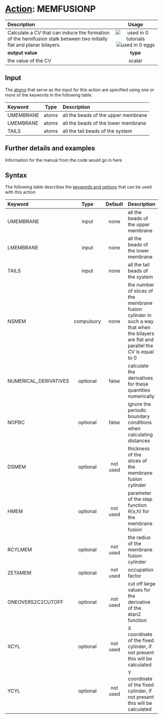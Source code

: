 # [Action](actions.md): MEMFUSIONP

| Description    | Usage |
|:--------|:--------:|
| Calculate a CV that can induce the formation of the hemifusion stalk between two initially flat and planar bilayers. | ![used in 0 tutorials](https://img.shields.io/badge/tutorials-0-red.svg)![used in 0 eggs](https://img.shields.io/badge/nest-0-red.svg)|
 | **output value** | **type** |
| the value of the CV | scalar |

## Input

The [atoms](specifying_atoms.html) that serve as the input for this action are specified using one or more of the keywords in the following table.

| Keyword |  Type | Description |
|:--------|:------:|:-----------|
| UMEMBRANE | atoms | all the beads of the upper membrane |
| LMEMBRANE | atoms | all the beads of the lower membrane |
| TAILS | atoms | all the tail beads of the system |


## Further details and examples 
Information for the manual from the code would go in here 
## Syntax 
The following table describes the [keywords and options](parsing.md) that can be used with this action 

| Keyword | Type | Default | Description |
|:-------|:----:|:-------:|:-----------|
| UMEMBRANE | input | none | all the beads of the upper membrane |
| LMEMBRANE | input | none | all the beads of the lower membrane |
| TAILS | input | none | all the tail beads of the system |
| NSMEM | compulsory | none | the number of slices of the membrane fusion cylinder in such a way that when the bilayers are flat and parallel the CV is equal to 0 |
| NUMERICAL_DERIVATIVES | optional | false |  calculate the derivatives for these quantities numerically |
| NOPBC | optional | false |  ignore the periodic boundary conditions when calculating distances |
| DSMEM | optional | not used |  thickness of the slices of the membrane fusion cylinder |
| HMEM | optional | not used |  parameter of the step function θ(x,h) for the membrane fusion |
| RCYLMEM | optional | not used |  the radius of the membrane fusion cylinder |
| ZETAMEM | optional | not used |  occupation factor |
| ONEOVERS2C2CUTOFF | optional | not used |  cut off large values for the derivative of the atan2 function |
| XCYL | optional | not used | X coordinate of the fixed cylinder, if not present this will be calculated |
| YCYL | optional | not used | Y coordinate of the fixed cylinder, if not present this will be calculated |
